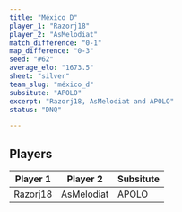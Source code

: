 ```yaml
---
title: "México D"
player_1: "Razorj18"
player_2: "AsMelodiat"
match_difference: "0-1"
map_difference: "0-3"
seed: "#62"
average_elo: "1673.5"
sheet: "silver"
team_slug: "méxico_d"
subsitute: "APOLO"
excerpt: "Razorj18, AsMelodiat and APOLO"
status: "DNQ"

---
```

## Players

| Player 1 | Player 2 | Subsitute |
| -- | -- | -- |
| Razorj18 | AsMelodiat | APOLO |

